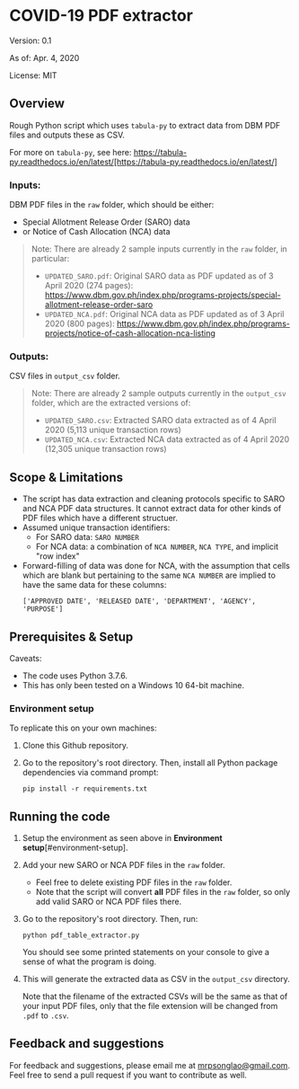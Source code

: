 # COVID-19 PDF extractor
Version: 0.1

As of: Apr. 4, 2020

License: MIT

## Overview
Rough Python script which uses `tabula-py` to extract data from DBM PDF files and outputs these as CSV.

For more on `tabula-py`, see here: https://tabula-py.readthedocs.io/en/latest/[https://tabula-py.readthedocs.io/en/latest/]

### Inputs: 
DBM PDF files in the `raw` folder, which should be either:
- Special Allotment Release Order (SARO) data
- or Notice of Cash Allocation (NCA) data

> Note: There are already 2 sample inputs currently in the `raw` folder, in particular:
> - `UPDATED_SARO.pdf`: Original SARO data as PDF updated as of 3 April 2020 (274 pages): https://www.dbm.gov.ph/index.php/programs-projects/special-allotment-release-order-saro
> - `UPDATED_NCA.pdf`: Original NCA data as PDF updated as of 3 April 2020 (800 pages): https://www.dbm.gov.ph/index.php/programs-projects/notice-of-cash-allocation-nca-listing

### Outputs:
CSV files in `output_csv` folder.

> Note: There are already 2 sample outputs currently in the `output_csv` folder, which are the extracted versions of:
> - `UPDATED_SARO.csv`: Extracted SARO data extracted as of 4 April 2020 (5,113 unique transaction rows)
> - `UPDATED_NCA.csv`: Extracted NCA data extracted as of 4 April 2020 (12,305 unique transaction rows)

## Scope & Limitations
- The script has data extraction and cleaning protocols specific to SARO and NCA PDF data structures. It cannot extract data for other kinds of PDF files which have a different structuer.
- Assumed unique transaction identifiers:
    - For SARO data: `SARO NUMBER`
    - For NCA data: a combination of `NCA NUMBER`, `NCA TYPE`, and implicit "row index"
- Forward-filling of data was done for NCA, with the assumption that cells which are blank but pertaining to the same `NCA NUMBER` are implied to have the same data for these columns: 
    ```
    ['APPROVED DATE', 'RELEASED DATE', 'DEPARTMENT', 'AGENCY', 'PURPOSE']
    ```

## Prerequisites & Setup
Caveats:
- The code uses Python 3.7.6.
- This has only been tested on a Windows 10 64-bit machine.

### Environment setup
To replicate this on your own machines:

1. Clone this Github repository.
2. Go to the repository's root directory. Then, install all Python package dependencies via command prompt:

    ```
    pip install -r requirements.txt
    ```

## Running the code
1. Setup the environment as seen above in **Environment setup**[#environment-setup].
2. Add your new SARO or NCA PDF files in the `raw` folder.
    - Feel free to delete existing PDF files in the `raw` folder.
    - Note that the script will convert **all** PDF files in the `raw` folder, so only add valid SARO or NCA PDF files there.

3. Go to the repository's root directory. Then, run:

    ```
    python pdf_table_extractor.py
    ```
    
    You should see some printed statements on your console to give a sense of what the program is doing.
    
4. This will generate the extracted data as CSV in the `output_csv` directory.

    Note that the filename of the extracted CSVs will be the same as that of your input PDF files, only that the file extension will be changed from `.pdf` to `.csv`.

## Feedback and suggestions
For feedback and suggestions, please email me at mrpsonglao@gmail.com. Feel free to send a pull request if you want to contribute as well.